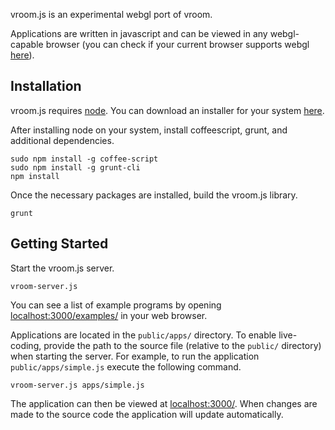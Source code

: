 vroom.js is an experimental webgl port of vroom. 

Applications are written in javascript and can be viewed in any webgl-capable
browser (you can check if your current browser supports webgl
[here][webgl-check]).

[webgl-check]: http://doesmybrowsersupportwebgl.com


## Installation

vroom.js requires [node][node]. You can download an installer for
your system [here][node-download].

After installing node on your system, install coffeescript, grunt, and
additional dependencies.

```shell
sudo npm install -g coffee-script
sudo npm install -g grunt-cli
npm install
```

Once the necessary packages are installed, build the vroom.js library.

```shell
grunt
```

[node]: http://nodejs.org
[node-download]: http://nodejs.org/download/


## Getting Started

Start the vroom.js server.

```shell
vroom-server.js
```

You can see a list of example programs by opening
[localhost:3000/examples/](localhost:3000/examples/) in your web browser.

Applications are located in the `public/apps/` directory.  To enable
live-coding, provide the path to the source file (relative to the `public/`
directory) when starting the server. For example, to run the application
`public/apps/simple.js` execute the following command.

```shell
vroom-server.js apps/simple.js
```

The application can then be viewed at [localhost:3000/](localhost:3000/). When
changes are made to the source code the application will update automatically. 
